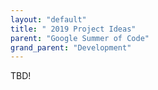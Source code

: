 ```yaml
---
layout: "default"
title: " 2019 Project Ideas"
parent: "Google Summer of Code"
grand_parent: "Development"
---
```


TBD!